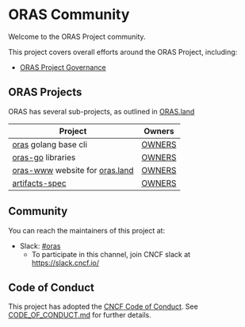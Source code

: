 # ORAS Community

Welcome to the ORAS Project community.

This project covers overall efforts around the ORAS Project, including:

- [ORAS Project Governance](./governance/GOVERNANCE.md)

## ORAS Projects

ORAS has several sub-projects, as outlined in [ORAS.land][oras-land]

| Project | Owners |
|-|-|
| [oras][oras-cli] golang base cli | [OWNERS][oras-cli-owners] |
| [oras-go][oras-go] libraries | [OWNERS][oras-go-owners] |
| [oras-www][oras-www] website for [oras.land](https://oras.land) | [OWNERS][oras-www-owners] |
| [artifacts-spec][artifacts-spec] | [OWNERS][artifacts-spec-owners] |

## Community

You can reach the maintainers of this project at:

- Slack:  [#oras](https://cloud-native.slack.com/archives/CJ1KHJM5Z)
  - To participate in this channel, join CNCF slack at https://slack.cncf.io/

## Code of Conduct

This project has adopted the [CNCF Code of Conduct](https://github.com/cncf/foundation/blob/master/code-of-conduct.md). See [CODE_OF_CONDUCT.md](CODE_OF_CONDUCT.md) for further details.

[oras-land]:              https://oras.land
[oras-cli]:               https://github.com/oras-project/oras
[oras-cli-owners]:        https://github.com/oras-project/oras/blob/main/OWNERS.md
[oras-go]:                https://github.com/oras-project/oras-go
[oras-go-owners]:         https://github.com/oras-project/oras-go/blob/main/OWNERS.md
[oras-www]:               https://github.com/oras-project/oras-www
[oras-www-owners]:        https://github.com/oras-project/oras-www/blob/main/OWNERS.md
[oras-py]:                https://github.com/oras-project/oras-py   
[oras-py-owners]:         https://github.com/oras-project/oras-py/blob/main/OWNERS.md
[artifacts-spec]:         https://github.com/oras-project/artifacts-spec
[artifacts-spec-owners]:  https://github.com/oras-project/artifacts-spec/blob/main/OWNERS.md
